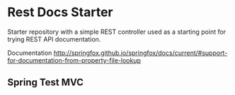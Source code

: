 # Rest Docs Starter
Starter repository with a simple REST controller used as a starting point for trying REST API documentation.

Documentation
http://springfox.github.io/springfox/docs/current/#support-for-documentation-from-property-file-lookup


## Spring Test MVC